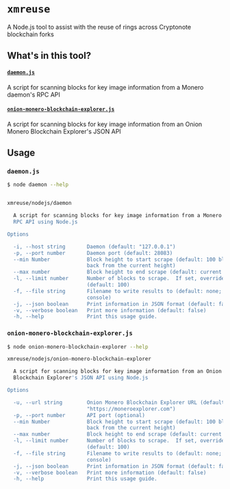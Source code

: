# `xmreuse`

A Node.js tool to assist with the reuse of rings across Cryptonote blockchain forks

## What's in this tool?

#### [`daemon.js`](#daemonjs-1)
A script for scanning blocks for key image information from a Monero daemon's RPC API

#### [`onion-monero-blockchain-explorer.js`](#onion-monero-blockchain-explorerjs-1)
A script for scanning blocks for key image information from an Onion Monero Blockchain Explorer's JSON API

## Usage

### `daemon.js`

```bash
$ node daemon --help


xmreuse/nodejs/daemon

  A script for scanning blocks for key image information from a Monero daemon's 
  RPC API using Node.js                                                         

Options

  -i, --host string       Daemon (default: "127.0.0.1")                         
  -p, --port number       Daemon port (default: 28083)                          
  --min Number            Block height to start scrape (default: 100 blocks     
                          back from the current height)                         
  --max number            Block height to end scrape (default: current height)  
  -l, --limit number      Number of blocks to scrape.  If set, overrides --min  
                          (default: 100)                              
  -f, --file string       Filename to write results to (default: none; logs to  
                          console)                                              
  -j, --json boolean      Print information in JSON format (default: false)     
  -v, --verbose boolean   Print more information (default: false)               
  -h, --help              Print this usage guide. 
```

### `onion-monero-blockchain-explorer.js`

```bash
$ node onion-monero-blockchain-explorer --help

xmreuse/nodejs/onion-monero-blockchain-explorer

  A script for scanning blocks for key image information from an Onion Monero   
  Blockchain Explorer's JSON API using Node.js                                  

Options

  -u, --url string        Onion Monero Blockchain Explorer URL (default:        
                          "https://moneroexplorer.com")                         
  -p, --port number       API port (optional)                                   
  --min Number            Block height to start scrape (default: 100 blocks     
                          back from the current height)                         
  --max number            Block height to end scrape (default: current height)  
  -l, --limit number      Number of blocks to scrape.  If set, overrides --min  
                          (default: 100)                              
  -f, --file string       Filename to write results to (default: none; logs to  
                          console)                                              
  -j, --json boolean      Print information in JSON format (default: false)     
  -v, --verbose boolean   Print more information (default: false)               
  -h, --help              Print this usage guide.
```
